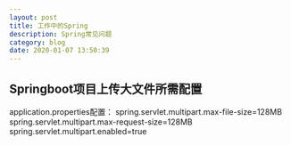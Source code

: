 ```yaml
---
layout: post
title: 工作中的Spring
description: Spring常见问题
category: blog
date: 2020-01-07 13:50:39
---
```


## Springboot项目上传大文件所需配置
application.properties配置：
spring.servlet.multipart.max-file-size=128MB
spring.servlet.multipart.max-request-size=128MB
spring.servlet.multipart.enabled=true






















